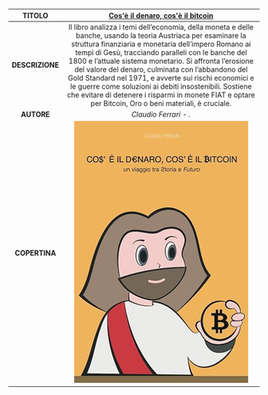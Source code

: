 | TITOLO          | [Cos'è il denaro, cos'è il bitcoin](https://www.amazon.it/dp/B0CDBGM1L7) |
|:---------------:|:-------------:|
| **DESCRIZIONE** | Il libro analizza i temi dell’economia, della moneta e delle banche, usando la teoria Austriaca per esaminare la struttura finanziaria e monetaria dell’impero Romano ai tempi di Gesù, tracciando paralleli con le banche del 1800 e l’attuale sistema monetario. Si affronta l’erosione del valore del denaro, culminata con l’abbandono del Gold Standard nel 1971, e avverte sui rischi economici e le guerre come soluzioni ai debiti insostenibili. Sostiene che evitare di detenere i risparmi in monete FIAT e optare per Bitcoin, Oro o beni materiali, è cruciale. |
| **AUTORE**      | _Claudio Ferrari - ._ | 
| **COPERTINA**   | ![Cos'è il denaro, cos'è il bitcoin](./Cos'è_il_denaro_cos'è_il_bitcoin.png) |
